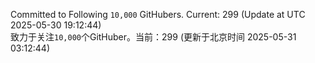 Committed to Following `10,000` GitHubers. Current: <!-- FOLLOWING_COUNT -->299<!-- FOLLOWING_COUNT --> (Update at UTC <!-- LAST_UPDATED -->2025-05-30 19:12:44<!-- LAST_UPDATED -->)<br>
致力于关注`10,000`个GitHuber。当前：<!-- FOLLOWING_COUNT -->299<!-- FOLLOWING_COUNT --> (更新于北京时间 <!-- LAST_UPDATED_CST -->2025-05-31 03:12:44<!-- LAST_UPDATED_CST -->)

